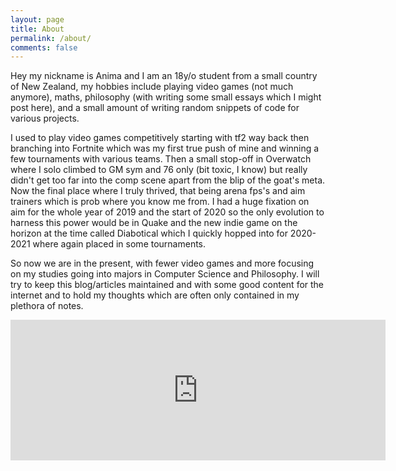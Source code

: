 ```yaml
---
layout: page
title: About
permalink: /about/
comments: false
---
```


Hey my nickname is Anima and I am an 18y/o student from a small country of New Zealand, my hobbies include playing video games (not much anymore), maths, philosophy (with writing some small essays which I might post here), and a small amount of writing random snippets of code for various projects.

I used to play video games competitively starting with tf2 way back then branching into Fortnite which was my first true push of mine and winning a few tournaments with various teams. Then a small stop-off in Overwatch where I solo climbed to GM sym and 76 only (bit toxic, I know) but really didn't get too far into the comp scene apart from the blip of the goat's meta. Now the final place where I truly thrived, that being arena fps's and aim trainers which is prob where you know me from. I had a huge fixation on aim for the whole year of 2019 and the start of 2020 so the only evolution to harness this power would be in Quake and the new indie game on the horizon at the time called Diabotical which I quickly hopped into for 2020-2021 where again placed in some tournaments.

So now we are in the present, with fewer video games and more focusing on my studies going into majors in Computer Science and Philosophy. I will try to keep this blog/articles maintained and with some good content for the internet and to hold my thoughts which are often only contained in my plethora of notes.

<iframe src="https://github.com/sponsors/animafps/card" title="Sponsor animafps" height="225" width="600" style="border: 0;"></iframe>

